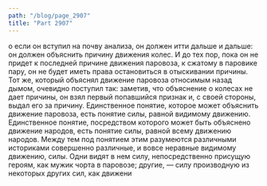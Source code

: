 ```yaml
---
path: "/blog/page_2907"
title: "Part 2907"
---
```


о если он вступил на почву анализа, он должен итти дальше и дальше: он должен объяснить причину движения колес. И до тех пор, пока он не придет к последней причине движения паровоза, к сжатому в паровике пару, он не будет иметь права остановиться в отыскивании причины. Тот же, который объяснял движение паровоза относимым назад дымом, очевидно поступил так: заметив, что объяснение о колесах не дает причины, он взял первый попавшийся признак и, с своей стороны, выдал его за причину.
Единственное понятие, которое может объяснить движение паровоза, есть понятие силы, равной видимому движению.
Единственное понятие, посредством которого может быть объяснено движение народов, есть понятие силы, равной всему движению народов.
Между тем под понятием этим разумеются различными историками совершенно различные, и вовсе неравные видимому движению, силы. Одни видят в нем силу, непосредственно присущую героям, как мужик чорта в паровозе; другие, — силу производную из некоторых других сил, как движени
